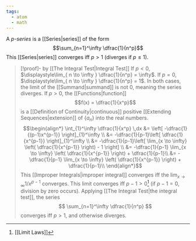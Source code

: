 ```yaml
---
tags:
  - atom
  - math
---
```

A *p-series* is a [[Series|series]] of the form
$$\sum_{n=1}^\infty \dfrac{1}{n^p}$$
This [[Series|series]] converges iff $p>1$ (diverges if $p\le 1$).

> [!proof]- by [[The Integral Test|Integral Test]]
> If $p < 0$, $\displaystyle\lim_{ n \to \infty } \dfrac{1}{n^p} = \infty$. If $p = 0$, $\displaystyle\lim_{ n \to \infty } \dfrac{1}{n^p} = 1$. In both cases, the limit of the [[Summand|summand]] is not 0, meaning the series diverges. If $p>0$, the [[Functions|function]]
> $$f(x) = \dfrac{1}{x^p}$$
> is a [[Definition of Continuity|continuous]] positive [[Extending Sequences|extension]] of $\left\{ a_{n} \right\}$ into the real numbers.
> $$\begin{align*}
> 	\int_{1}^\infty \dfrac{1}{x^p} \,dx &= \left[ -\dfrac{1}{(p-1)x^{p-1}} \right]_{1}^\infty \\
> 	&= -\dfrac{1}{p-1}\left[ \dfrac{1}{x^{p-1}} \right]_{1}^\infty \\
> 	&= -\dfrac{1}{p-1}\left[ \lim_{x \to \infty} \left( \dfrac{1}{x^{p-1}} \right) - 1 \right] \\
> 	&= -\dfrac{1}{p-1} \lim_{x \to \infty} \left( \dfrac{1}{x^{p-1}} \right) + \dfrac{1}{p-1}\\
> 	&= -\dfrac{1}{p-1} \lim_{x \to \infty} \left( \dfrac{1}{x^{p-1}} \right) + \dfrac{1}{p-1}\\
> \end{align*}$$
> This [[Improper Integrals|improper integral]] converges iff the $\lim_{ x \to \infty } 1/x^{p-1}$ converges. This limit converges iff $p-1>0$[^1] (if $p-1=0$, division by zero occurs). Applying [[The Integral Test|the integral test]], the series
> $$ \sum_{n=1}^\infty \dfrac{1}{n^p} $$
> converges iff $p > 1$, and otherwise diverges.

[^1]: [[Limit Laws]]